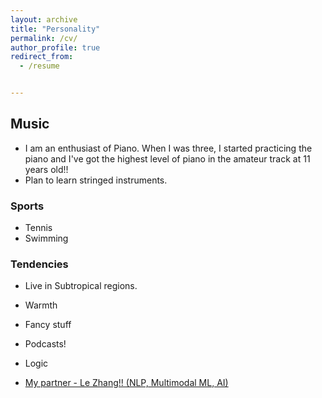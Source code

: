 ```yaml
---
layout: archive
title: "Personality"
permalink: /cv/
author_profile: true
redirect_from:
  - /resume


---
```


## Music

- I am an enthusiast of Piano. When I was three, I started practicing the piano and I've got the highest level of piano in the amateur track at 11 years old!!
- Plan to learn stringed instruments. 

### Sports

- Tennis 
- Swimming

### Tendencies

* Live in Subtropical regions.

* Warmth 

* Fancy stuff 

* Podcasts! 

* Logic 

* [My partner - Le Zhang!! (NLP, Multimodal ML, AI)](https://zhangle.netlify.app)

  

 